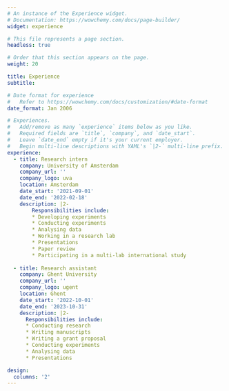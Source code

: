 ```yaml
---
# An instance of the Experience widget.
# Documentation: https://wowchemy.com/docs/page-builder/
widget: experience

# This file represents a page section.
headless: true

# Order that this section appears on the page.
weight: 20

title: Experience
subtitle:

# Date format for experience
#   Refer to https://wowchemy.com/docs/customization/#date-format
date_format: Jan 2006

# Experiences.
#   Add/remove as many `experience` items below as you like.
#   Required fields are `title`, `company`, and `date_start`.
#   Leave `date_end` empty if it's your current employer.
#   Begin multi-line descriptions with YAML's `|2-` multi-line prefix.
experience:
  - title: Research intern
    company: University of Amsterdam
    company_url: ''
    company_logo: uva
    location: Amsterdam
    date_start: '2021-09-01'
    date_end: '2022-02-18'
    description: |2-
        Responsibilities include:
        * Developing experiments
        * Conducting experiments
        * Analysing data
        * Working in a research lab
        * Presentations
        * Paper review
        * Participating in a multi-lab international study
        
  - title: Research assistant
    company: Ghent University
    company_url: ''
    company_logo: ugent
    location: Ghent
    date_start: '2022-10-01'
    date_end: '2023-10-31'
    description: |2-
      Responsibilities include:
      * Conducting research 
      * Writing manuscripts 
      * Writing a grant proposal 
      * Conducting experiments 
      * Analysing data
      * Presentations

design:
  columns: '2'
---
```

